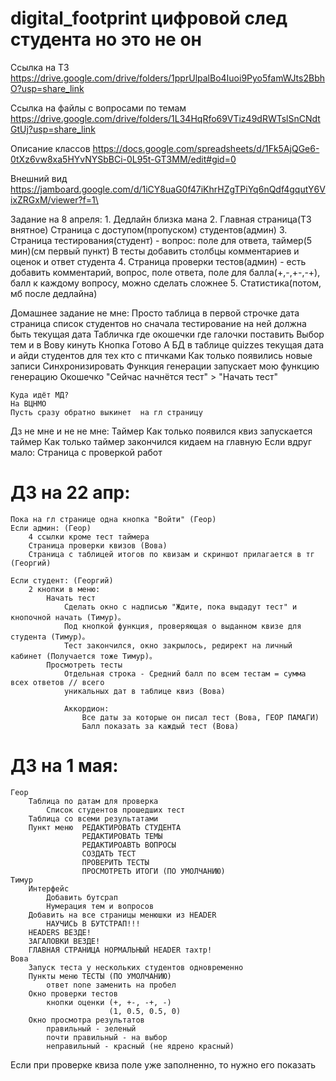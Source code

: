 # digital_footprint цифровой след студента но это не он


Ссылка на ТЗ  https://drive.google.com/drive/folders/1pprUlpalBo4Iuoi9Pyo5famWJts2BbhO?usp=share_link

Ссылка на файлы с вопросами по темам https://drive.google.com/drive/folders/1L34HqRfo69VTiz49dRWTslSnCNdtGtUj?usp=share_link

Описание классов https://docs.google.com/spreadsheets/d/1Fk5AjQGe6-0tXz6vw8xa5HYvNYSbBCi-0L95t-GT3MM/edit#gid=0

Внешний вид https://jamboard.google.com/d/1iCY8uaG0f47iKhrHZgTPiYq6nQdf4gqutY6VixZRGxM/viewer?f=1\

Задание на 8 апреля:
    1. Дедлайн близка мана
    2. Главная страница(ТЗ внятное)
        Страница с доступом(пропуском) студентов(админ)
    3. Страница тестирования(студент) - вопрос: поле для ответа, таймер(5 мин)(см первый пункт)
        В тесты добавить столбцы комментариев и оценок и ответ студента
    4. Страница проверки тестов(админ) - есть добавить комментарий, вопрос, поле ответа, 
        поле для балла(+,-,+-,-+), балл к каждому вопросу, можно сделать сложнее
    5. Статистика(потом, мб после дедлайна)


Домашнее задание не мне:
    Просто таблица в первой строчке дата страница список студентов но сначала тестирование на ней должна быть текущая дата
    Табличка где окошечки где галочки поставить
    Выбор тем и в Вову кинуть
    Кнопка Готово
    А БД в таблице quizzes текущая дата и айди студентов для тех кто с птичками
    Как только появились новые записи
    Синхронизировать
    Функция генерации запускает мою функцию генерацию
    Окошечко "Сейчас начнётся тест" > "Начать тест"

    Куда идёт МД?
    На ВЦНМО
    Пусть сразу обратно выкинет  на гл страницу

Дз не мне и не не мне:
    Таймер
    Как только появился квиз запускается таймер
    Как только таймер закончился кидаем на главную
    Если вдруг мало:
        Страница с проверкой работ


# ДЗ на 22 апр:
    Пока на гл странице одна кнопка "Войти" (Геор)
    Если админ: (Геор)
        4 ссылки кроме тест таймера
        Страница проверки квизов (Вова)
        Страница с таблицей итогов по квизам и скриншот прилагается в тг (Георгий)

    Если студент: (Георгий)
        2 кнопки в меню:
            Начать тест
                Сделать окно с надписью "Ждите, пока выдадут тест" и кнопочной начать (Тимур)。
                Под кнопкой функция, проверяющая о выданном квизе для студента (Тимур)。
                Тест закончился, окно закрылось, редирект на личный кабинет (Получается тоже Тимур)。
            Просмотреть тесты
                Отдельная строка - Средний балл по всем тестам = сумма всех ответов // всего 
                уникальных дат в таблице квиз (Вова)

                Аккордион:
                    Все даты за которые он писал тест (Вова, ГЕОР ПАМАГИ)
                    Балл показать за каждый тест (Вова)
                    
# ДЗ на 1 мая:
    Геор
        Таблица по датам для проверка
            Список студентов прошедших тест
        Таблица со всеми результатами
        Пункт меню  РЕДАКТИРОВАТЬ СТУДЕНТА
                    РЕДАКТИРОВАТЬ ТЕМЫ
                    РЕДАКТИРОАВТЬ ВОПРОСЫ
                    СОЗДАТЬ ТЕСТ
                    ПРОВЕРИТЬ ТЕСТЫ
                    ПРОСМОТРЕТЬ ИТОГИ (ПО УМОЛЧАНИЮ)
    Тимур 
        Интерфейс 
            Добавить бутсрап
            Нумерация тем и вопросов
        Добавить на все страницы менюшки из HEADER
            НАУЧИСЬ В БУТСТРАП!!!
        HEADERS ВЕЗДЕ!
        ЗАГАЛОВКИ ВЕЗДЕ!
        ГЛАВНАЯ СТРАНИЦА НОРМАЛЬНЫЙ HEADER тахтр!
    Вова 
        Запуск теста у нескольких студентов одновременно
        Пункты меню ТЕСТЫ (ПО УМОЛЧАНИЮ)
            ответ none заменить на пробел
        Окно проверки тестов
            кнопки оценки (+, +-, -+, -)
                          (1, 0.5, 0.5, 0)
        Окно просмотра результатов
            правильный - зеленый
            почти правильный - на выбор
            неправильный - красный (не ядрено красный)

Если при проверке квиза поле уже заполненно, то нужно его показать

